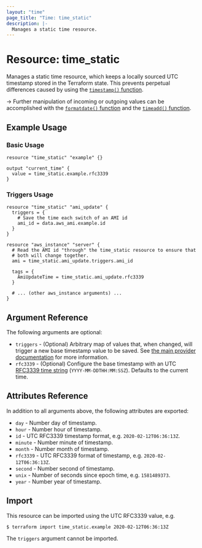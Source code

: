 ```yaml
---
layout: "time"
page_title: "Time: time_static"
description: |-
  Manages a static time resource.
---
```


# Resource: time_static

Manages a static time resource, which keeps a locally sourced UTC timestamp stored in the Terraform state. This prevents perpetual differences caused by using the [`timestamp()` function](https://www.terraform.io/docs/configuration/functions/timestamp.html).

-> Further manipulation of incoming or outgoing values can be accomplished with the [`formatdate()` function](https://www.terraform.io/docs/configuration/functions/formatdate.html) and the [`timeadd()` function](https://www.terraform.io/docs/configuration/functions/timeadd.html).

## Example Usage

### Basic Usage

```hcl
resource "time_static" "example" {}

output "current_time" {
  value = time_static.example.rfc3339
}
```

### Triggers Usage

```hcl
resource "time_static" "ami_update" {
  triggers = {
    # Save the time each switch of an AMI id
    ami_id = data.aws_ami.example.id
  }
}

resource "aws_instance" "server" {
  # Read the AMI id "through" the time_static resource to ensure that
  # both will change together.
  ami = time_static.ami_update.triggers.ami_id

  tags = {
    AmiUpdateTime = time_static.ami_update.rfc3339
  }

  # ... (other aws_instance arguments) ...
}
```

## Argument Reference

The following arguments are optional:

* `triggers` - (Optional) Arbitrary map of values that, when changed, will trigger a new base timestamp value to be saved. See [the main provider documentation](../index.html) for more information.
* `rfc3339` - (Optional) Configure the base timestamp with an UTC [RFC3339 time string](https://tools.ietf.org/html/rfc3339#section-5.8) (`YYYY-MM-DDTHH:MM:SSZ`). Defaults to the current time.

## Attributes Reference

In addition to all arguments above, the following attributes are exported:

* `day` - Number day of timestamp.
* `hour` - Number hour of timestamp.
* `id` - UTC RFC3339 timestamp format, e.g. `2020-02-12T06:36:13Z`.
* `minute` - Number minute of timestamp.
* `month` - Number month of timestamp.
* `rfc3339` - UTC RFC3339 format of timestamp, e.g. `2020-02-12T06:36:13Z`.
* `second` - Number second of timestamp.
* `unix` - Number of seconds since epoch time, e.g. `1581489373`.
* `year` - Number year of timestamp.

## Import

This resource can be imported using the UTC RFC3339 value, e.g.

```console
$ terraform import time_static.example 2020-02-12T06:36:13Z
```

The `triggers` argument cannot be imported.
